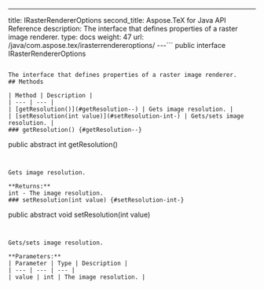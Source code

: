 ---
title: IRasterRendererOptions
second_title: Aspose.TeX for Java API Reference
description: The interface that defines properties of a raster image renderer.
type: docs
weight: 47
url: /java/com.aspose.tex/irasterrendereroptions/
---```
public interface IRasterRendererOptions
```

The interface that defines properties of a raster image renderer.
## Methods

| Method | Description |
| --- | --- |
| [getResolution()](#getResolution--) | Gets image resolution. |
| [setResolution(int value)](#setResolution-int-) | Gets/sets image resolution. |
### getResolution() {#getResolution--}
```
public abstract int getResolution()
```


Gets image resolution.

**Returns:**
int - The image resolution.
### setResolution(int value) {#setResolution-int-}
```
public abstract void setResolution(int value)
```


Gets/sets image resolution.

**Parameters:**
| Parameter | Type | Description |
| --- | --- | --- |
| value | int | The image resolution. |

